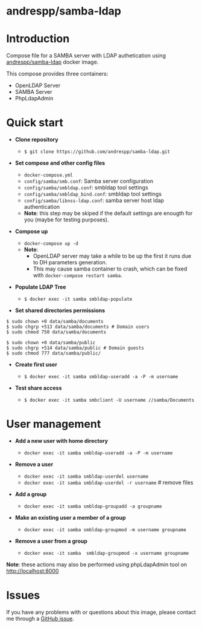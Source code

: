 andrespp/samba-ldap
===================

# Introduction

Compose file for a SAMBA server with LDAP authetication using [andrespp/samba-ldap](https://hub.docker.com/r/andrespp/samba-ldap) docker image.

This compose provides three containers:
* OpenLDAP Server
* SAMBA Server
* PhpLdapAdmin

# Quick start

* **Clone repository**
    * `$ git clone https://github.com/andrespp/samba-ldap.git`


* **Set compose and other config files**
    * `docker-compose.yml`
    * `config/samba/smb.conf`: Samba server configuration
    * `config/samba/smbldap.conf`: smbldap tool settings
    * `config/samba/smbldap_bind.conf`: smbldap tool settings
    * `config/samba/libnss-ldap.conf`: samba server host ldap authentication
    * **Note**: this step may be skiped if the default settings are enougth for you (maybe for testing purposes).


* **Compose up**
    * `docker-compose up -d`
    * **Note**:
        * OpenLDAP server may take a while to be up the first it runs due to DH parameters generation.
        * This may cause samba container to crash, which can be fixed with `docker-compose restart samba`.


* **Populate LDAP Tree**
    * `$ docker exec -it samba smbldap-populate`


* **Set shared directories permissions**

```
$ sudo chown +0 data/samba/documents
$ sudo chgrp +513 data/samba/documents # Domain users
$ sudo chmod 750 data/samba/documents
```

```
$ sudo chown +0 data/samba/public
$ sudo chgrp +514 data/samba/public # Domain guests
$ sudo chmod 777 data/samba/public/
```


* **Create first user**
    * `$ docker exec -it samba smbldap-useradd -a -P -m username`


* **Test share access**
    * `$ docker exec -it samba smbclient -U username //samba/Documents`


# User management

* **Add a new user with home directory**
    * `docker exec -it samba smbldap-useradd -a -P -m username`


* **Remove a user**
    * `docker exec -it samba smbldap-userdel username`
    * `docker exec -it samba smbldap-userdel -r username` # remove files


* **Add a group**
    * `docker exec -it samba smbldap-groupadd -a groupname`


* **Make an existing user a member of a group**
    * `docker exec -it samba smbldap-groupmod -m username groupname`


* **Remove a user from a group**
    * `docker exec -it samba  smbldap-groupmod -x username groupname`

**Note**: these actions may also be performed using phpLdapAdmin tool on [http://localhost:8000](http://localhost:8000)

# Issues

If you have any problems with or questions about this image, please contact me
through a [GitHub issue](https://github.com/andrespp/docker-samba-ldap/issues).
